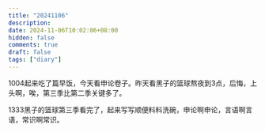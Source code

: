 ```yaml
---
title: "20241106"
description: 
date: 2024-11-06T10:02:06+08:00
hidden: false
comments: true
draft: false
tags: ["diary"]
---
```

1004起来吃了篇早饭，今天看申论卷子。昨天看黑子的篮球熬夜到3点，后悔，上头啊，唉，第三季比第二季关键多了。

1333黑子的篮球第三季看完了，起来写写顺便料料洗碗，申论啊申论，言语啊言语，常识啊常识。
